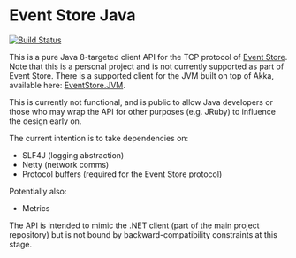 # Event Store Java

[![Build Status](https://travis-ci.org/jen20/EventStore.Java.svg?branch=master)](https://travis-ci.org/jen20/EventStore.Java)

This is a pure Java 8-targeted client API for the TCP protocol of [Event Store](https://geteventstore.com). Note that this is a personal project and is not currently supported as part of Event Store. There is a supported client for the JVM built on top of Akka, available here: [EventStore.JVM](https://github.com/EventStore/EventStore.JVM).

This is currently not functional, and is public to allow Java developers or those who may wrap the API for other purposes (e.g. JRuby) to influence the design early on.

The current intention is to take dependencies on:

- SLF4J (logging abstraction)
- Netty (network comms)
- Protocol buffers (required for the Event Store protocol)

Potentially also:

- Metrics

The API is intended to mimic the .NET client (part of the main project repository) but is not bound by backward-compatibility constraints at this stage.
